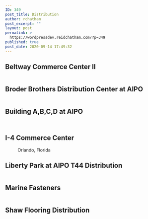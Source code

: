 ```yaml
---
ID: 349
post_title: Distribution
author: rchatham
post_excerpt: ""
layout: post
permalink: >
  https://wordpressdev.reidchatham.com/?p=349
published: true
post_date: 2020-09-14 17:49:32
---
```

<!-- wp:heading -->
<h2>Beltway Commerce Center II</h2>
<!-- /wp:heading -->

<!-- wp:image {"id":350,"sizeSlug":"large"} -->
<figure class="wp-block-image size-large"><img src="https://wordpressdev.reidchatham.com/wp-content/uploads/2020/09/Beltway-Commerce-Center-II-Orlando-Florida-1-1024x576.jpg" alt="" class="wp-image-350"/></figure>
<!-- /wp:image -->

<!-- wp:heading -->
<h2>Broder Brothers Distribution Center at AIPO</h2>
<!-- /wp:heading -->

<!-- wp:image {"id":351,"sizeSlug":"large"} -->
<figure class="wp-block-image size-large"><img src="https://wordpressdev.reidchatham.com/wp-content/uploads/2020/09/Broder-Brothers-Distribution-Center-at-AIPO-1-1024x601.jpg" alt="" class="wp-image-351"/></figure>
<!-- /wp:image -->

<!-- wp:heading -->
<h2>Building A,B,C,D at AIPO</h2>
<!-- /wp:heading -->

<!-- wp:image {"id":352,"sizeSlug":"large"} -->
<figure class="wp-block-image size-large"><img src="https://wordpressdev.reidchatham.com/wp-content/uploads/2020/09/Building-A-B-C-D-at-AIPO-1-1024x683.jpg" alt="" class="wp-image-352"/></figure>
<!-- /wp:image -->

<!-- wp:image {"id":353,"sizeSlug":"large"} -->
<figure class="wp-block-image size-large"><img src="https://wordpressdev.reidchatham.com/wp-content/uploads/2020/09/Buildings-D-at-AIPO-1-1024x683.jpg" alt="" class="wp-image-353"/></figure>
<!-- /wp:image -->

<!-- wp:heading -->
<h2>I-4 Commerce Center</h2>
<!-- /wp:heading -->

<!-- wp:image {"id":354,"sizeSlug":"large"} -->
<figure class="wp-block-image size-large"><img src="https://wordpressdev.reidchatham.com/wp-content/uploads/2020/09/I-4-Commerce-Center-Orlando-Florida-1.jpg" alt="" class="wp-image-354"/><figcaption>Orlando, Florida</figcaption></figure>
<!-- /wp:image -->

<!-- wp:heading -->
<h2>Liberty Park at AIPO T44 Distribution</h2>
<!-- /wp:heading -->

<!-- wp:image {"id":355,"sizeSlug":"large"} -->
<figure class="wp-block-image size-large"><img src="https://wordpressdev.reidchatham.com/wp-content/uploads/2020/09/Liberty-Park-at-AIPO-T44-Distribution-1-1024x683.jpg" alt="" class="wp-image-355"/></figure>
<!-- /wp:image -->

<!-- wp:heading -->
<h2>Marine Fasteners</h2>
<!-- /wp:heading -->

<!-- wp:image {"id":356,"sizeSlug":"large"} -->
<figure class="wp-block-image size-large"><img src="https://wordpressdev.reidchatham.com/wp-content/uploads/2020/09/MarineFasteners-sanford-Florida-1024x682.jpg" alt="" class="wp-image-356"/></figure>
<!-- /wp:image -->

<!-- wp:heading -->
<h2>Shaw Flooring Distribution</h2>
<!-- /wp:heading -->

<!-- wp:image {"id":359,"sizeSlug":"large"} -->
<figure class="wp-block-image size-large"><img src="https://wordpressdev.reidchatham.com/wp-content/uploads/2020/09/Shaw-Flooring-Distribution-at-AIPO-1-1024x568.jpg" alt="" class="wp-image-359"/></figure>
<!-- /wp:image -->

<!-- wp:image {"id":358,"sizeSlug":"large"} -->
<figure class="wp-block-image size-large"><img src="https://wordpressdev.reidchatham.com/wp-content/uploads/2020/09/Shaw-Flooring-Distribution-2-at-AIPO-1024x741.jpg" alt="" class="wp-image-358"/></figure>
<!-- /wp:image -->